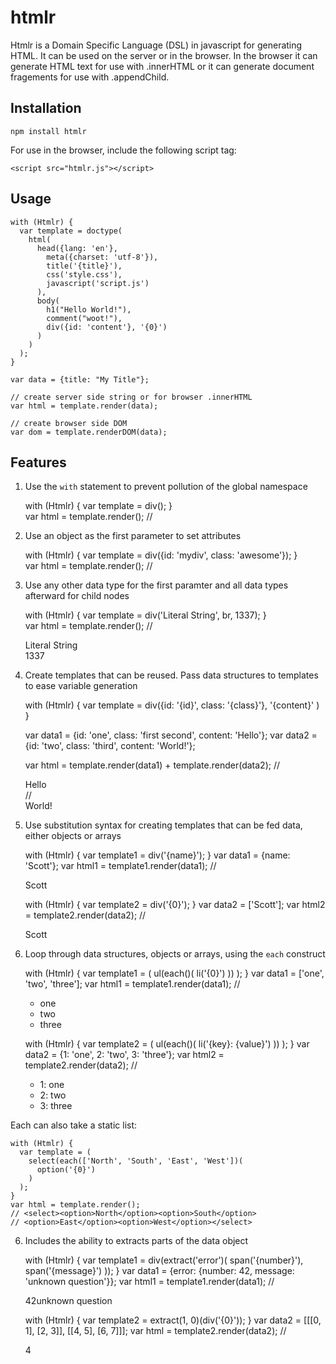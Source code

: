 htmlr
=====

Htmlr is a Domain Specific Language (DSL) in javascript for generating HTML.
It can be used on the server or in the browser.  In the browser it can generate
HTML text for use with .innerHTML or it can generate document fragements for use
with .appendChild.

Installation
------------

    npm install htmlr

For use in the browser, include the following script tag:

    <script src="htmlr.js"></script>

Usage
-----

    with (Htmlr) {
      var template = doctype(
        html(
          head({lang: 'en'},
            meta({charset: 'utf-8'}),
            title('{title}'),
            css('style.css'),
            javascript('script.js')
          ),
          body(
            h1("Hello World!"),
            comment("woot!"),
            div({id: 'content'}, '{0}')
          )
        )
      );
    }

    var data = {title: "My Title"};
    
    // create server side string or for browser .innerHTML
    var html = template.render(data);
    
    // create browser side DOM
    var dom = template.renderDOM(data);

Features
--------

1. Use the `with` statement to prevent pollution of the global namespace

    with (Htmlr) {
      var template = div();
    }    
    var html = template.render();
    // <div />

2. Use an object as the first parameter to set attributes

    with (Htmlr) {
      var template = div({id: 'mydiv', class: 'awesome'});
    }    
    var html = template.render();
    // <div id="mydiv" class="awesome" />

3. Use any other data type for the first paramter and all data types afterward
   for child nodes
   
   with (Htmlr) {
     var template = div('Literal String', br, 1337);
   }   
   var html = template.render();
   // <div>Literal String<br>1337</div>

4. Create templates that can be reused.  Pass data structures to templates to
   ease variable generation
   
    with (Htmlr) {
      var template = div({id: '{id}', class: '{class}'},
        '{content}'
      )
    }
    
    var data1 = {id: 'one', class: 'first second', content: 'Hello'};
    var data2 = {id: 'two', class: 'third', content: 'World!'};
    
    var html = template.render(data1) + template.render(data2);
    // <div id="one" class="first second">Hello</div>
    // <div id="two" class="third">World!</div>

4. Use substitution syntax for creating templates that can be fed data, either
   objects or arrays

    with (Htmlr) {
      var template1 = div('{name}');
    }
    var data1 = {name: 'Scott'};
    var html1 = template1.render(data1);
    // <div>Scott</div>    

    with (Htmlr) {
      var template2 = div('{0}');
    }
    var data2 = ['Scott'];
    var html2 = template2.render(data2);
    // <div>Scott</div>
    
5. Loop through data structures, objects or arrays, using the `each` construct

    with (Htmlr) {
      var template1 = (
        ul(each()(
          li('{0}')
        ))
      );
    }
    var data1 = ['one', 'two', 'three'];
    var html1 = template1.render(data1);
    // <ul><li>one</li><li>two</li><li>three</li></ul>
    
    with (Htmlr) {
      var template2 = (
        ul(each()(
          li('{key}: {value}')
        ))
      );
    }
    var data2 = {1: 'one', 2: 'two', 3: 'three'};
    var html2 = template2.render(data2);
    // <ul><li>1: one</li><li>2: two</li><li>3: three</li></ul>

Each can also take a static list:

    with (Htmlr) {
      var template = (
        select(each(['North', 'South', 'East', 'West'])(
          option('{0}')
        )
      );
    }    
    var html = template.render();
    // <select><option>North</option><option>South</option>
    // <option>East</option><option>West</option></select>

6. Includes the ability to extracts parts of the data object

   with (Htmlr) {
     var template1 = div(extract('error')(
       span('{number}'),
       span('{message}')
     ));
   }
   var data1 = {error: {number: 42, message: 'unknown question'}};
   var html1 = template1.render(data1);
   // <div><span>42</span><span>unknown question</span></div>
   
   with (Htmlr) {
     var template2 = extract(1, 0)(div('{0}'));
   }
   var data2 = [[[0, 1], [2, 3]], [[4, 5], [6, 7]]];
   var html = template2.render(data2);
   // <div>4</div>